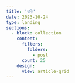 ```yaml
---
title: 'বাড়ি'
date: 2023-10-24
type: landing
sections:
  - block: collection
    content:
      filters:
        folders:
          - post
      count: 25
    design:
      view: article-grid
---
```

